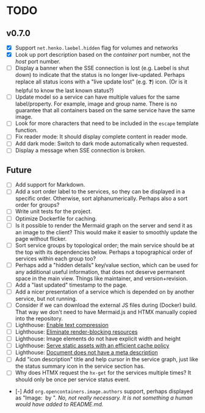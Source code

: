 # TODO

## v0.7.0

- [x] Support `net.henko.laebel.hidden` flag for volumes and networks
- [x] Look up port description based on the _container_ port number, not the _host_ port number.
- [ ] Display a banner when the SSE connection is lost (e.g. Laebel is shut down) to indicate that the status is no longer live-updated.
  Perhaps replace all status icons with a "live update lost" (e.g. ❓) icon. (Or is it helpful to know the last known status?)
- [ ] Update model so a service can have multiple values for the same label/property.
  For example, image and group name.
  There is no guarantee that all containers based on the same service have the same image.
- [ ] Look for more characters that need to be included in the `escape` template function.
- [ ] Fix reader mode: It should display complete content in reader mode.
- [ ] Add dark mode: Switch to dark mode automatically when requested.
- [ ] Display a message when SSE connection is broken.

## Future

- [ ] Add support for Markdown.
- [ ] Add a sort order label to the services, so they can be displayed in a specific order.
      Otherwise, sort alphanumerically. Perhaps also a sort order for groups?
- [ ] Write unit tests for the project.
- [ ] Optimize Dockerfile for caching.
- [ ] Is it possible to render the Mermaid graph on the server and send it as an image to the client?
      This would make it easier to smoothly update the page without flicker.
- [ ] Sort service groups by topological order; the main service should be at the top with its dependencies below.
      Perhaps a topographical order of services within each group too?
- [ ] Perhaps add a "hidden details" key/value section, which can be used for any additional useful information, 
      that does not deserve permanent space in the main view. Things like maintainer, and version+revision.
- [ ] Add a "last updated" timestamp to the page.
- [ ] Add a nicer presentation of a service which is depended on by another service, but not running.
- [ ] Consider if we can download the external JS files during (Docker) build.
      That way we don't need to have Mermaid.js and HTMX manually copied into the repository.
- [ ] Lighthouse: [Enable text compression](https://developer.chrome.com/docs/lighthouse/performance/uses-text-compression/)
- [ ] Lighthouse: [Eliminate render-blocking resources](https://developer.chrome.com/docs/lighthouse/performance/render-blocking-resources/)
- [ ] Lighthouse: Image elements do not have explicit width and height
- [ ] Lighthouse: [Serve static assets with an efficient cache policy](https://developer.chrome.com/docs/lighthouse/performance/uses-long-cache-ttl/)
- [ ] Lighthouse: [Document does not have a meta description](https://developer.chrome.com/docs/lighthouse/seo/meta-description/)
- [ ] Add "icon description" title and help cursor in the service graph, just like the status summary icon in the service section has.
- [ ] Why does HTMX request the `hx-get` for the services multiple times? It should only be once per service status event.
- [-] Add `org.opencontainers.image.authors` support, perhaps displayed as "Image: <image> by <author>". _No, not really necessary. It is not something a human would have added to README.md._